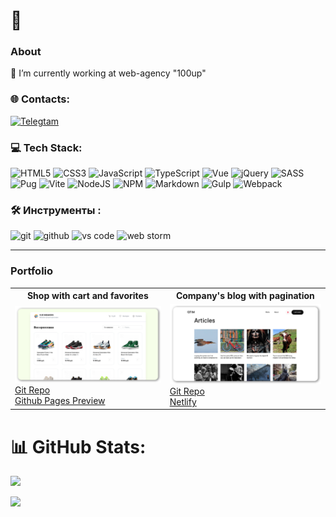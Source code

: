# 👋

### About

🔭 I’m currently working at web-agency "100up"<br />

### 🌐 Contacts:

[![Telegtam](https://img.shields.io/badge/Telegram-blue?logo=telegram&logoColor=white&style=for-the-badge)](https://t.me/andrew_deweb)<br>

### 💻 Tech Stack:

![HTML5](https://img.shields.io/badge/html5-%23E34F26.svg?style=for-the-badge&logo=html5&logoColor=white) ![CSS3](https://img.shields.io/badge/css3-%231572B6.svg?style=for-the-badge&logo=css3&logoColor=white) ![JavaScript](https://img.shields.io/badge/javascript-%23323330.svg?style=for-the-badge&logo=javascript&logoColor=%23F7DF1E) ![TypeScript](https://img.shields.io/badge/TypeScript-007ACC?style=for-the-badge&logo=typescript&logoColor=white) ![Vue](https://img.shields.io/badge/VUE-323330?style=for-the-badge&logo=vuedotjs&logoColor=4FC08D) ![jQuery](https://img.shields.io/badge/jquery-%230769AD.svg?style=for-the-badge&logo=jquery&logoColor=white) ![SASS](https://img.shields.io/badge/SASS-hotpink.svg?style=for-the-badge&logo=SASS&logoColor=white) ![Pug](https://img.shields.io/badge/Pug-f6e6e6?style=for-the-badge&logo=pug&logoColor=A86454) ![Vite](https://img.shields.io/badge/vite-%23646CFF.svg?style=for-the-badge&logo=vite&logoColor=white) ![NodeJS](https://img.shields.io/badge/node.js-6DA55F?style=for-the-badge&logo=node.js&logoColor=white) ![NPM](https://img.shields.io/badge/NPM-%23000000.svg?style=for-the-badge&logo=npm&logoColor=white) ![Markdown](https://img.shields.io/badge/markdown-%23000000.svg?style=for-the-badge&logo=markdown&logoColor=white) ![Gulp](https://img.shields.io/badge/GULP-%23CF4647.svg?style=for-the-badge&logo=gulp&logoColor=white) ![Webpack](https://img.shields.io/badge/webpack-%238DD6F9.svg?style=for-the-badge&logo=webpack&logoColor=black)

### 🛠 Инструменты :

<img alt="git" src="https://img.shields.io/badge/git-F05033.svg?&style=for-the-badge&logo=git&logoColor=fff" />&nbsp;<img alt="github" src="https://img.shields.io/badge/github-000.svg?&style=for-the-badge&logo=github&logoColor=fff" />&nbsp;<img alt="vs code" src="https://img.shields.io/badge/vs code-007ACC.svg?&style=for-the-badge&logo=visual-studio-code&logoColor=fff" />&nbsp;<img alt="web storm" src="https://img.shields.io/badge/web storm-58D2A4.svg?&style=for-the-badge&logo=WebStorm&logoColor=fff" />

---

### Portfolio

<table>
    <tr>
        <th>Shop with cart and favorites</th>
        <th>Company's blog with pagination</th>
    </tr>
    <tr>
        <td>
            <a href="https://github.com/andmatrosov/vue-sneakers/" title="Open git repo">
                <img src="https://github.com/andmatrosov/vue-sneakers/blob/master/preview.png" alt="Vue Pizza" width="400"/>
            </a> <br /> <a href="https://github.com/andmatrosov/vue-sneakers/" title="Open git repo">Git Repo</a> <br /> <a href="https://andmatrosov.github.io/vue-sneakers/" title="Open Github Pages preiew">Github Pages Preview</a>
        </td>
        <td>
            <a href="https://github.com/andmatrosov/nuxt-qtim/" title="Open git repo">
                <img src="https://github.com/andmatrosov/nuxt-qtim/blob/master/preview.png" alt="QTIM Test" width="400"/> <br /> <a href="https://github.com/andmatrosov/nuxt-qtim/" title="Open git repo">Git Repo</a> <br /> <a href="https://reliable-rugelach-73b3dd.netlify.app/" title="Open Netlify app">Netlify</a>
            </a>
        </td>
    </tr>
</table>

# 📊 GitHub Stats:

![](https://github-readme-stats.vercel.app/api/top-langs/?username=andmatrosov&theme=dark&hide_border=false&include_all_commits=true&count_private=true&layout=compact)

[![](https://visitcount.itsvg.in/api?id=andmatrosov&icon=0&color=0)](https://visitcount.itsvg.in)
